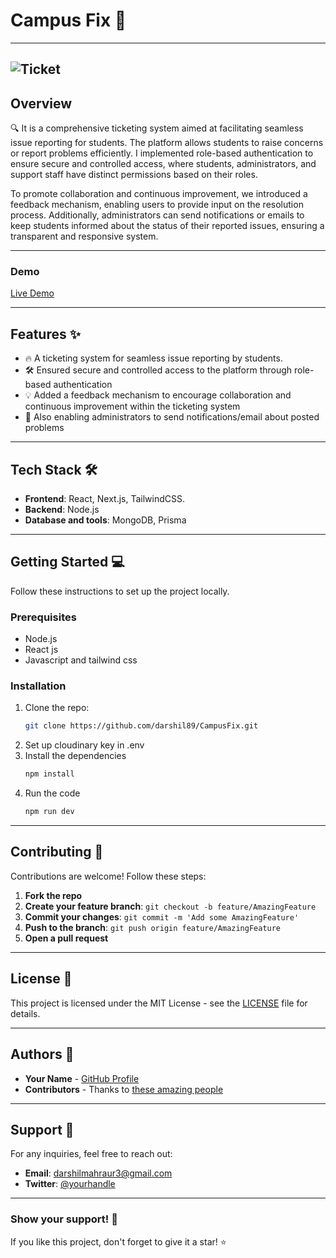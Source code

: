 # **Campus Fix** 🚀

---
![Ticket](https://i.giphy.com/media/v1.Y2lkPTc5MGI3NjExOW1namo3NHczY2RqZXVqMGU1cjc2YnBtM3pjNXZiNHc2NGh5YnB5YiZlcD12MV9pbnRlcm5hbF9naWZfYnlfaWQmY3Q9Zw/5LBxKy4LrJOGP8n79X/giphy.gif)
---

## **Overview**

🔍 It is a comprehensive ticketing system aimed at facilitating seamless issue reporting for students. The platform allows students to raise concerns or report problems efficiently. I implemented role-based authentication to ensure secure and controlled access, where students, administrators, and support staff have distinct permissions based on their roles.

To promote collaboration and continuous improvement, we introduced a feedback mechanism, enabling users to provide input on the resolution process. Additionally, administrators can send notifications or emails to keep students informed about the status of their reported issues, ensuring a transparent and responsive system.

---

### **Demo**

[Live Demo](https://dayanand.vercel.app/)

---

## **Features** ✨

- 🔥 A ticketing system for seamless issue reporting by students.
- 🛠️ Ensured secure and controlled access to the platform through role-based authentication
- 💡 Added a feedback mechanism to encourage collaboration and continuous improvement within the ticketing system
- 🚀 Also enabling administrators to send notifications/email about posted problems

---

## **Tech Stack** 🛠️

- **Frontend**: React, Next.js, TailwindCSS.
- **Backend**: Node.js
- **Database and tools**: MongoDB, Prisma

---

## **Getting Started** 💻

Follow these instructions to set up the project locally.

### **Prerequisites**

- Node.js
- React js
- Javascript and tailwind css

### **Installation**

1. Clone the repo:
   ```bash
   git clone https://github.com/darshil89/CampusFix.git
   ```
2. Set up cloudinary key in .env
3. Install the dependencies
    ```bash
   npm install
   ```
4. Run the code
    ```bash
   npm run dev
   ```

---

## **Contributing** 🤝

Contributions are welcome! Follow these steps:

1. **Fork the repo**
2. **Create your feature branch**: `git checkout -b feature/AmazingFeature`
3. **Commit your changes**: `git commit -m 'Add some AmazingFeature'`
4. **Push to the branch**: `git push origin feature/AmazingFeature`
5. **Open a pull request**

---

## **License** 📝

This project is licensed under the MIT License - see the [LICENSE](LICENSE) file for details.

---

## **Authors** 👥

- **Your Name** - [GitHub Profile](https://github.com/darshil89)
- **Contributors** - Thanks to [these amazing people](https://github.com/darshil89/CampusFix/contributors)

---

## **Support** 💬

For any inquiries, feel free to reach out:

- **Email**: darshilmahraur3@gmail.com
- **Twitter**: [@yourhandle](https://x.com/DMahraur?t=vJsxXpuPpqOON9kH4Tr8jw&s=09)

---

### **Show your support!** 🌟

If you like this project, don't forget to give it a star! ⭐

